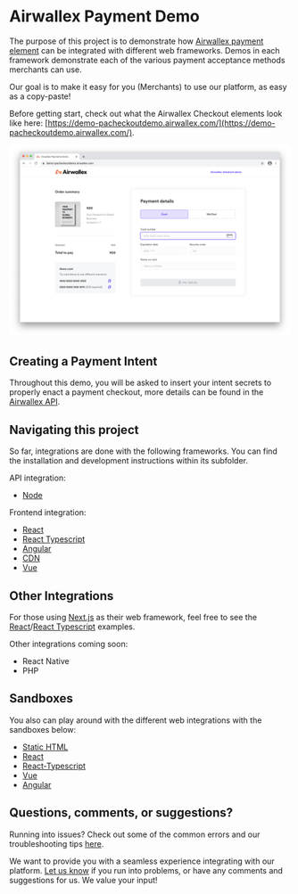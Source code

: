 # Airwallex Payment Demo

The purpose of this project is to demonstrate how [Airwallex payment element](https://www.npmjs.com/package/airwallex-payment-elements) can be integrated with different web frameworks. Demos in each framework demonstrate each of the various payment acceptance methods merchants can use.

Our goal is to make it easy for you (Merchants) to use our platform, as easy as a copy-paste!

Before getting start, check out what the Airwallex Checkout elements look like here: [https://demo-pacheckoutdemo.airwallex.com/](https://demo-pacheckoutdemo.airwallex.com/).

<div align="center">
<img src="docs/assets/payment-demo.png" width="650px">
</div>

## Creating a Payment Intent

Throughout this demo, you will be asked to insert your intent secrets to properly enact a payment checkout, more details can be found in the [Airwallex API](https://www.airwallex.com/docs/api#/Payment_Acceptance/Payment_Intents/Intro).

## Navigating this project

So far, integrations are done with the following frameworks. You can find the installation and development instructions within its subfolder.

API integration:

- [Node](/integrations/node)

Frontend integration:

- [React](/integrations/react)
- [React Typescript](/integrations/react-ts)
- [Angular](/integrations/angular)
- [CDN](/integrations/cdn)
- [Vue](/integrations/vue)

## Other Integrations

For those using [Next.js](https://nextjs.org/) as their web framework, feel free to see the [React](/integrations/react)/[React Typescript](/integrations/react-ts) examples.

Other integrations coming soon:

- React Native
- PHP

## Sandboxes

You also can play around with the different web integrations with the sandboxes below:

- [Static HTML](https://codesandbox.io/s/airwallex-payment-demo-static-html-c2z63)
- [React](https://codesandbox.io/s/airwallex-payment-demo-react-2m63j)
- [React-Typescript](https://codesandbox.io/s/airwallex-payment-demo-react-typescript-buuhk)
- [Vue](https://codesandbox.io/s/airwallex-payment-demo-vue-ffhrw)
- [Angular](https://codesandbox.io/s/airwallex-payment-demo-angular-zgx32)

## Questions, comments, or suggestions?

Running into issues? Check out some of the common errors and our troubleshooting tips [here](/docs#common-errors).

We want to provide you with a seamless experience integrating with our platform. [Let us know](https://www.airwallex.com/contact-sales) if you run into problems, or have any comments and suggestions for us. We value your input!
